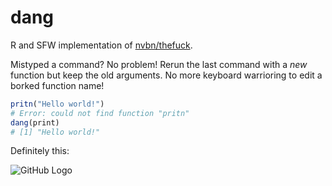 # dang
R and SFW implementation of [nvbn/thefuck](https://github.com/nvbn/thefuck).

Mistyped a command? No problem! Rerun the last command with a _new_ function but keep the old arguments. 
No more keyboard warrioring to edit a borked function name!

```R
pritn("Hello world!")
# Error: could not find function "pritn"
dang(print)
# [1] "Hello world!"
```

Definitely this:

![GitHub Logo](https://i.imgflip.com/h0tte.jpg)
